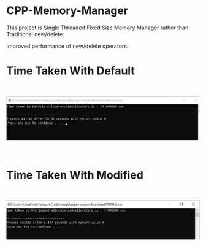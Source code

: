 # CPP-Memory-Manager

This project is Single Threaded Fixed Size Memory Manager rather than Traditional new/delete.

Improved performance of new/delete operators.

# Time Taken With Default
<br/>

![](TimeTakenWithDefault.png)

<br/>

# Time Taken With Modified

<br/>

![](TimeTakenWithModified.png)

<br/>
